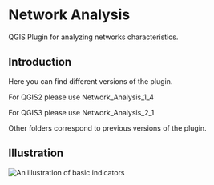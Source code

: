 # Network Analysis

QGIS Plugin for analyzing networks characteristics.

## Introduction

Here you can find different versions of the plugin.

For QGIS2 please use Network\_Analysis\_1\_4

For QGIS3 please use Network\_Analysis\_2\_1

Other folders correspond to previous versions of the plugin.

## Illustration

![An illustration of basic indicators](https://github.com/sergelhomme/Network_Analysis/tree/master/Images/basic_analysis2.png)
